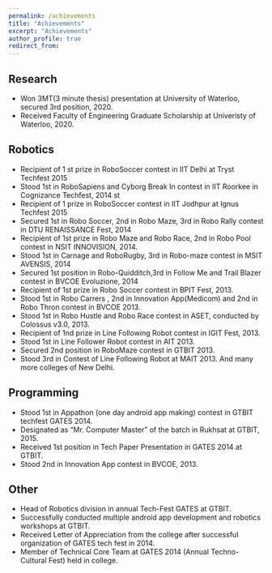 ```yaml
---
permalink: /achievements
title: "Achievements"
excerpt: "Achievements"
author_profile: true
redirect_from: 
---
```

<!-- <p style="text-align:center;font-size:30px;">Awards & Achievements</p> -->

Research
------
* Won 3MT(3 minute thesis) presentation at University of Waterloo, secured 3rd position, 2020.
* Received Faculty of Engineering Graduate Scholarship at Univeristy of Waterloo, 2020.

Robotics
------
* Recipient of 1 st prize in RoboSoccer contest in IIT Delhi at Tryst Techfest 2015 
* Stood 1st in RoboSapiens and Cyborg Break In contest in IIT Roorkee in Cognizance Techfest, 2014 st 
* Recipient of 1 prize in RoboSoccer contest in IIT Jodhpur at Ignus Techfest 2015 
* Secured 1st in Robo Soccer, 2nd in Robo Maze, 3rd in Robo Rally contest in DTU RENAISSANCE Fest, 2014 
* Recipient of 1st prize in Robo Maze and Robo Race, 2nd in Robo Pool contest in NSIT INNOVISION, 2014. 
* Stood 1st in Carnage and RoboRugby, 3rd in Robo-maze contest in MSIT AVENSIS, 2014 
* Secured 1st position in Robo-Quidditch,3rd in Follow Me and Trail Blazer contest in BVCOE Evoluzione, 2014 
* Recipient of 1st prize in Robo Soccer contest in BPIT Fest, 2013.
* Stood 1st in Robo Carrers , 2nd in Innovation App(Medicom) and 2nd in Robo Thron contest in BVCOE 2013. 
* Stood 1st in Robo Hustle and Robo Race contest in ASET, conducted by Colossus v3.0, 2013.
* Recipient of 1nd prize in Line Following Robot contest in IGIT Fest, 2013.
* Stood 1st in Line Follower Robot contest in AIT 2013.
* Secured 2nd position in RoboMaze contest in GTBIT 2013.
* Stood 3rd in Contest of Line Following Robot at MAIT 2013. And many more colleges of New Delhi.

Programming
------
* Stood 1st in Appathon (one day android app making) contest in GTBIT techfest GATES 2014.
* Designated as “Mr. Computer Master” of the batch in Rukhsat at GTBIT, 2015.
* Received 1st position in Tech Paper Presentation in GATES 2014 at GTBIT. 
* Stood 2nd in Innovation App contest in BVCOE, 2013.

Other
------
* Head of Robotics division in annual Tech-Fest GATES at GTBIT.
* Successfully conducted multiple android app development and robotics workshops at GTBIT.
* Received Letter of Appreciation from the college after successful organization of GATES tech fest in 2014.
* Member of Technical Core Team at GATES 2014 (Annual Techno-Cultural Fest) held in college.
